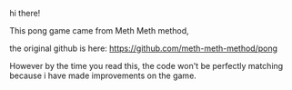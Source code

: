 hi there!

This pong game came from Meth Meth method,

the original github is here:
https://github.com/meth-meth-method/pong

However by the time you read this, the code won't be perfectly matching because i have made improvements on the game.
